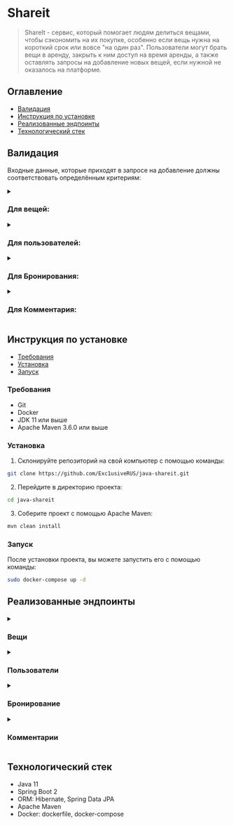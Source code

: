 # Shareit

> ShareIt - сервис, который помогает людям
> делиться вещами, чтобы сэкономить на их покупке,
> особенно если вещь нужна на короткий срок или вовсе "на один раз".
> Пользователи могут брать вещи в аренду,
> закрыть к ним доступ на время аренды,
> а также оставлять запросы на добавление новых вещей,
> если нужной не оказалось на платформе.

## Оглавление

- [Валидация](#валидация)
- [Инструкция по установке](#инструкция-по-установке)
- [Реализованные эндпоинты](#реализованные-эндпоинты)
- [Технологический стек](#технологический-стек)

## Валидация

Входные данные, которые приходят в запросе на добавление
должны соответствовать определённым критериям:

<details>
    <summary><h3>Для вещей:</h3></summary>

* Название должно быть указано и не быть пустым
* Описание должно быть указано и не быть пустым
* Статус шеринга должен быть указан

</details>

<details>
    <summary><h3>Для пользователей:</h3></summary>

* Электронная почта должна быть указанна, соответствовать формату e-mail, а также быть уникальной

</details>

<details>
    <summary><h3>Для Бронирования:</h3></summary>

* Идентификатор вещи должен быть указан
* Время старта бронирования должно быть указано, находиться в будущем
* Время конца бронирования должно быть указано, находиться в будущем, а также следовать после времени
  старта

</details>

<details>
    <summary><h3>Для Комментария:</h3></summary>

* Текст комментария должен быть указан и не быть пустым

</details>

## Инструкция по установке

- [Требования](#требования)
- [Установка](#установка)
- [Запуск](#запуск)

### Требования

- Git
- Docker
- JDK 11 или выше
- Apache Maven 3.6.0 или выше

### Установка

1. Склонируйте репозиторий на свой компьютер с помощью команды:
```bash
git clone https://github.com/Exc1usiveRUS/java-shareit.git
```

2. Перейдите в директорию проекта:
```bash
cd java-shareit
```

3. Соберите проект с помощью Apache Maven:
```bash
mvn clean install
```

### Запуск

После установки проекта, вы можете запустить его с помощью команды:
```bash
sudo docker-compose up -d
```

## Реализованные эндпоинты

<details>
  <summary><h3>Вещи</h3></summary>

* **POST**  `/items`                    — Добавление новой вещи
* **PATCH** `/items/{itemId}`           — Редактирование вещи. Изменить можно название,
  описание и статус доступа к аренде.
  Редактировать вещь может только её владелец
* **GET**   `/items/{itemId}`           — Просмотр информации о конкретной вещи по её идентификатору.
  Информацию о вещи может просмотреть любой пользователь
* **GET**   `/items`                    — Просмотр владельцем списка всех его вещей с указанием названия
  и описания для каждой
* **GET**   `/items/search?text={text}` — Поиск доступных вещей содержащих параметр text в названии или описании

</details>

<details>
  <summary><h3>Пользователи</h3></summary>

* **POST**   `/users`          — `создание` пользователя
* **PATCH**  `/users/{userId}` — `редактирование` пользователя
* **GET**    `/users/{userId}` — `получение` информации о пользователе `по идентификатору`
* **GET**    `/users`          — `получение всех` пользователей
* **DELETE** `/users/{userId}` — `удаление` пользователя `по идентификатору`

</details>

<details>
  <summary><h3>Бронирование</h3></summary>

* **POST**  `/bookings`             — Запрос может быть создан любым пользователем,
  а затем подтверждён владельцем вещи. После создания
  запрос находится в статусе WAITING — «ожидает подтверждения»
* **PATCH** `/bookings/{bookingId}` — Подтверждение или отклонение запроса на бронирование,
  может быть выполнено только владельцем вещи.
  Затем статус бронирования становится либо APPROVED, либо REJECTED.
  параметр approved может принимать значения true или false
* **GET**   `/bookings/{bookingId}` — Получение данных о конкретном бронировании (включая его статус).
  Может быть выполнено либо автором бронирования, либо владельцем вещи,
  к которой относится бронирование
* **GET**   `/users`                — Получение списка всех бронирований текущего пользователя.
  Параметр state необязательный и по умолчанию равен ALL — «все».
  Также он может принимать значения CURRENT — «текущие»,
  PAST — «завершённые», FUTURE — «будущие», WAITING — «ожидающие подтверждения»,
  REJECTED — «отклонённые». Бронирования возвращаются отсортированными по дате
  от более новых к более старым
* **GET**   `/users/owner`          — Получение списка бронирований для всех вещей текущего пользователя.
  Этот запрос имеет смысл для владельца хотя бы одной вещи.
  Работа параметра state аналогична его работе в предыдущем сценарии

</details>

<details>
  <summary><h3>Комментарии</h3></summary>

* **POST** `/items/{itemId}/comment` — создание комментария
* **GET**  `/items/{itemId}`         — отзывы для конкретной вещи
* **GET**  `/items`                  — отзывы для всех вещей данного пользователя

</details>

## Технологический стек

- Java 11
- Spring Boot 2
- ORM: Hibernate, Spring Data JPA
- Apache Maven
- Docker: dockerfile, docker-compose
